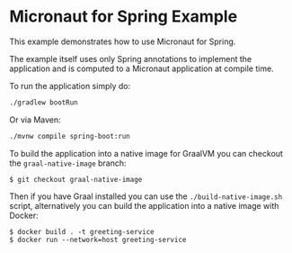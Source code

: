 # Micronaut for Spring Example

This example demonstrates how to use Micronaut for Spring.

The example itself uses only Spring annotations to implement the application and is computed to a Micronaut application at compile time.

To run the application simply do:

```bash
./gradlew bootRun
```

Or via Maven:

```bash
./mvnw compile spring-boot:run
```

To build the application into a native image for GraalVM you can checkout the `graal-native-image` branch:

```
$ git checkout graal-native-image
```

Then if you have Graal installed you can use the `./build-native-image.sh` script, alternatively you can build the application into a native image with Docker:

```
$ docker build . -t greeting-service
$ docker run --network=host greeting-service
```

